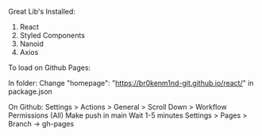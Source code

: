 Great Lib's Installed:

1. React
2. Styled Components
3. Nanoid
4. Axios

To load on Github Pages:

In folder:
Change "homepage": "https://br0kenm1nd-git.github.io/react/" in package.json

On Github:
Settings > Actions > General > Scroll Down > Workflow Permissions (All)
Make push in main
Wait 1-5 minutes
Settings > Pages > Branch -> gh-pages
